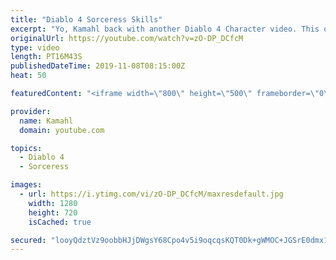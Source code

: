 ```yaml
---
title: "Diablo 4 Sorceress Skills"
excerpt: "Yo, Kamahl back with another Diablo 4 Character video. This one we are goin to be discussing the sorceress and her skills. At least as far as we can see thus far ..."
originalUrl: https://youtube.com/watch?v=zO-DP_DCfcM
type: video
length: PT16M43S
publishedDateTime: 2019-11-08T08:15:00Z
heat: 50

featuredContent: "<iframe width=\"800\" height=\"500\" frameborder=\"0\" src=\"https://www.youtube.com/embed/zO-DP_DCfcM\" allow=\"accelerometer; autoplay; encrypted-media; gyroscope; picture-in-picture\" allowfullscreen></iframe>"

provider:
  name: Kamahl
  domain: youtube.com

topics:
  - Diablo 4
  - Sorceress

images:
  - url: https://i.ytimg.com/vi/zO-DP_DCfcM/maxresdefault.jpg
    width: 1280
    height: 720
    isCached: true

secured: "looyQdztVz9oobbHJjDWgsY68Cpo4v5i9oqcqsKQT0Dk+gWMOC+JGSrE0dmx1/9AvHRctP7TOO1tqGZkCpcdA26iA2xN7l9xXJQXAGe6GMLHb5dk+LCcX4JUcu97O1tlOeV+Gj1d9lwZ+yS1ferG7U2Bpb5vqExMGI6SYS2w3LT8vvrMV6JanJm7owjCoNoLYSvSJABrTHgJnqfMonNWG8s/SHX9G2TgpWRCYfNTG4oNVSYP214hjj1uaFY/Z6n5hVJVL621VoyjRcSf136oZcYpqIWpgypWOkQZnz8Ey23R09hbznNHkLG8GfIOkqOhVqQ9YAsk3L9SgmvujwTFQh+ztjlB7yfS9wubq9JeMdCpq3jPiMDC3gqH+n2dZSmYiaMbjScpujhzVzZ1JmO8Hkds3d+mCObnfcLwsf2cVh4=;e2yBTzrCmi6p5GjNfrZkgg=="
---
```


